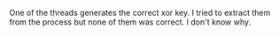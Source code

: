 One of the threads generates the correct xor key. I tried to extract them from the process but none of them was correct. I don't know why.
